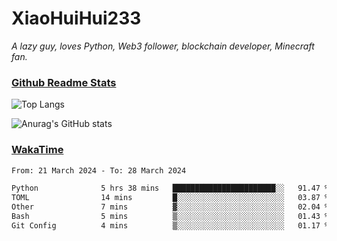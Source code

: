 # XiaoHuiHui233

*A lazy guy, loves Python, Web3 follower, blockchain developer, Minecraft fan.*

### [Github Readme Stats](https://github.com/anuraghazra/github-readme-stats)

![Top Langs](https://github-readme-stats.vercel.app/api/top-langs/?username=XiaoHuiHui233&layout=compact&theme=github_dark)

![Anurag's GitHub stats](https://github-readme-stats.vercel.app/api?username=XiaoHuiHui233&show_icons=true&theme=github_dark)

### [WakaTime](https://wakatime.com)

<!--START_SECTION:waka-->

```txt
From: 21 March 2024 - To: 28 March 2024

Python              5 hrs 38 mins   ███████████████████████░░   91.47 %
TOML                14 mins         █░░░░░░░░░░░░░░░░░░░░░░░░   03.87 %
Other               7 mins          ▓░░░░░░░░░░░░░░░░░░░░░░░░   02.04 %
Bash                5 mins          ▒░░░░░░░░░░░░░░░░░░░░░░░░   01.43 %
Git Config          4 mins          ▒░░░░░░░░░░░░░░░░░░░░░░░░   01.17 %
```

<!--END_SECTION:waka-->
